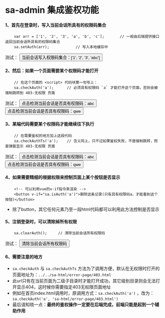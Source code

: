 # sa-admin 集成鉴权功能 


#### 1、首先在登录时，写入当前会话所具有的权限码集合
```
	var arr = ['1', '2', '3', 'a', 'b', 'c'];		// 一般由后端提供接口返回当前会话所具有的权限码集合 
	sa.setAuth(arr);			// 写入本地缓存中 
```
测试：
<button onclick="sa.setAuth(['1', '2', '3', 'abc']); alert('写入成功')">当前会话写入权限码集合：['1', '2', '3', 'abc']</button>


#### 2、然后：如果一个页面需要某个权限码才能打开 
```
	// 在这个页面的 <script> 代码块第一句写上：
	sa.checkAuth('a');		// 必须具有权限码 `a` 才能打开这个页面，否则会被强制跳转到 403-无权限 页面 
```
测试：
<button onclick="sa.checkAuth('abc'); alert('有')">点击检测当前会话是否具有权限码：abc</button>
<button onclick="sa.checkAuth('qwe'); alert('有')">点击检测当前会话是否具有权限码：qwe</button>


#### 3、某端代码需要某个权限码才能继续往下执行
```
	// 在需要鉴权的地方加上这段代码 
	sa.checkAuthTs('a');	// 含义同上，只不过如果鉴权失败，不是强制跳转，而是弹窗显示 403-无权限 页面 
```
测试：
<button onclick="sa.checkAuthTs('abc'); alert('有')">点击检测当前会话是否具有权限码：abc</button>
<button onclick="sa.checkAuthTs('qwe'); alert('有')">点击检测当前会话是否具有权限码：qwe</button>


#### 4、如果需要精细的根据权限来控制页面上某个按钮是否显示 
```
	<!-- 可以利用vue的v-if指令来渲染 -->
	<button v-if="sa.isAuth('a')">删除这条记录(只有具有权限码a，才能看到这个按钮)</button>
```
- 除了button，其它任何元素乃至一段html代码都可以利用此方法控制是否显示


#### 5、注销登录时，可以清除掉所有权限
```
	sa.clearAuth();		// 清除当前会话所有权限码 
```
测试：
<button onclick="sa.clearAuth(); alert('清除成功')">清除当前会话所有权限码</button>


#### 6、需要注意的地方
- `sa.checkAuth` 与 `sa.checkAuthTs` 方法为了调用方便，默认在无权限时打开的页面地址为：`../../sa-html/error-page/403.html`
- 此url只有在当前页面为二级子目录时才能打开成功，其它级别目录则会无法打开显示404，这时候你需要指定403无权限页面地址 
- 例如在首页index.html调用时，原调用方式：`sa.checkAuth('a')` ，改为：`sa.checkAuth('a', 'sa-html/error-page/403.html')`
- 最后请知晓一点：**最终的鉴权操作一定要在后端完成，前端只能是起到一个辅助作用**



